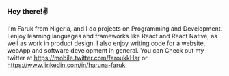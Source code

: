 ### Hey there!✌

I'm Faruk from Nigeria, and I do projects on Programming and Development. I enjoy learning languages and frameworks like React and React Native, as well as work in product design. I also enjoy writing code for a website, webApp and software development in general. You can Check out my twitter at https://mobile.twitter.com/faroukkHar or https://www.linkedin.com/in/haruna-faruk
